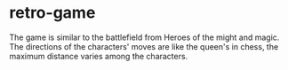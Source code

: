 # retro-game
The game is similar to the battlefield from Heroes of the might and magic. The directions of the characters' moves are like the queen's in chess, the maximum distance varies among the characters.

